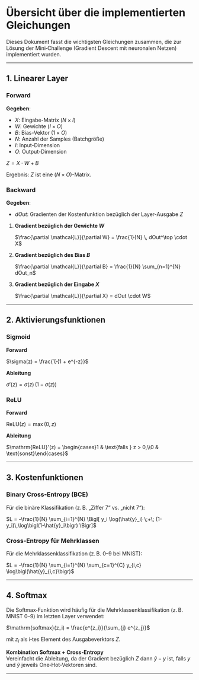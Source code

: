 # Übersicht über die implementierten Gleichungen

Dieses Dokument fasst die wichtigsten Gleichungen zusammen, die zur Lösung der Mini‐Challenge (Gradient Descent mit neuronalen Netzen) implementiert wurden.

---

## 1. **Linearer Layer**

### Forward

**Gegeben**:  
- $X$: Eingabe-Matrix $(N \times I)$  
- $W$: Gewichte $(I \times O)$  
- $B$: Bias-Vektor $(1 \times O)$  
- $N$: Anzahl der Samples (Batchgröße)  
- $I$: Input-Dimension  
- $O$: Output-Dimension  


$Z = X \cdot W + B$


Ergebnis: $Z$ ist eine $(N \times O)$-Matrix.

### Backward

**Gegeben**:  
- $dOut$: Gradienten der Kostenfunktion bezüglich der Layer-Ausgabe $Z$

1. **Gradient bezüglich der Gewichte $W$**  
   
   $\frac{\partial \mathcal{L}}{\partial W} = \frac{1}{N} \, dOut^\top \cdot X$
   
2. **Gradient bezüglich des Bias $B$**  
   
   $\frac{\partial \mathcal{L}}{\partial B} 
   = \frac{1}{N} \sum_{n=1}^{N} dOut_n$
   
3. **Gradient bezüglich der Eingabe $X$**  
   
   $\frac{\partial \mathcal{L}}{\partial X} 
   = dOut \cdot W$
   

---

## 2. **Aktivierungsfunktionen**

### Sigmoid

**Forward**  

$\sigma(z) = \frac{1}{1 + e^{-z}}$


**Ableitung**  

$\sigma'(z) = \sigma(z)\,\bigl(1 - \sigma(z)\bigr)$


### ReLU

**Forward**  

$\mathrm{ReLU}(z) = \max(0, z)$


**Ableitung**  

$\mathrm{ReLU}'(z) = \begin{cases}1 & \text{falls } z > 0,\\0 & \text{sonst}\end{cases}$


---

## 3. **Kostenfunktionen**

### Binary Cross‐Entropy (BCE)

Für die binäre Klassifikation (z. B. „Ziffer 7“ vs. „nicht 7“):


$L = -\frac{1}{N} \sum_{i=1}^{N} 
\Bigl[
  y_i \log(\hat{y}_i) \;+\; (1-y_i)\,\log\bigl(1-\hat{y}_i\bigr)
\Bigr]$


### Cross‐Entropy für Mehrklassen

Für die Mehrklassenklassifikation (z. B. 0–9 bei MNIST):


$L = -\frac{1}{N} \sum_{i=1}^{N} 
\sum_{c=1}^{C} y_{i,c} \log\bigl(\hat{y}_{i,c}\bigr)$


---

## 4. **Softmax**

Die Softmax‐Funktion wird häufig für die Mehrklassenklassifikation (z. B. MNIST 0–9) im letzten Layer verwendet:


$\mathrm{softmax}(z_i) 
= \frac{e^{z_i}}{\sum_{j} e^{z_j}}$


mit $z_i$ als i‐tes Element des Ausgabeverktors $Z$.  

**Kombination Softmax + Cross‐Entropy**  
Vereinfacht die Ableitung, da der Gradient bezüglich $Z$ dann $\hat{y} - y$ ist, falls $y$ und $\hat{y}$ jeweils One‐Hot‐Vektoren sind.

---